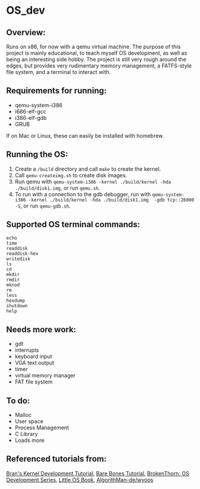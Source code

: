 **OS_dev**
=====
## Overview:
Runs on x86, for now with a qemu virtual machine. The purpose of this project is mainly educational, to teach myself OS development, as well as being an interesting side hobby. The project is still very rough around the edges, but provides very rudimentary memory management, a FATFS-style file system, and a terminal to interact with.

## Requirements for running:
- qemu-system-i386
- i686-elf-gcc
- i386-elf-gdb
- GRUB

If on Mac or Linux, these can easily be installed with homebrew.

## Running the OS:

1. Create a `/build` directory and call `make` to create the kernel.
2. Call `qemu-createimg.sh` to create disk images.
3. Run qemu with `qemu-system-i386 -kernel ./build/kernel -hda ./build/disk1.img`, or run `qemu.sh`.
4. To run with a connection to the gdb debugger, run with `qemu-system-i386 -kernel ./build/kernel -hda ./build/disk1.img  -gdb tcp::26000 -S`, or run `qemu-gdb.sh`.

## Supported OS terminal commands:
```
echo
time
readdisk
readdisk-hex
writedisk
ls
cd
mkdir
rmdir
mknod
rm
less
hexdump
shutdown
help
```

## Needs more work:
- gdt
- interrupts
- keyboard input
- VGA text output
- timer
- virtual memory manager
- FAT file system

## To do:
- Malloc
- User space
- Process Management
- C Library
- Loads more

## Referenced tutorials from:
[Bran's Kernel Development Tutorial](http://www.osdever.net/bkerndev/Docs/intro.htm), [Bare Bones Tutorial](https://wiki.osdev.org/Bare_Bones), [BrokenThorn: OS Development Series](http://www.brokenthorn.com/Resources/OSDevIndex.html), [Little OS Book](https://littleosbook.github.io/), [AlgorithMan-de/wyoos](https://github.com/AlgorithMan-de/wyoos)
